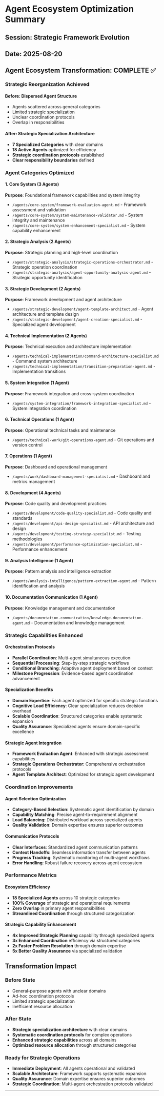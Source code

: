 # Agent Ecosystem Optimization Summary

## Session: Strategic Framework Evolution  
## Date: 2025-08-20

## Agent Ecosystem Transformation: COMPLETE ✅

### Strategic Reorganization Achieved

#### Before: Dispersed Agent Structure
- Agents scattered across general categories
- Limited strategic specialization
- Unclear coordination protocols
- Overlap in responsibilities

#### After: Strategic Specialization Architecture
- **7 Specialized Categories** with clear domains
- **18 Active Agents** optimized for efficiency  
- **Strategic coordination protocols** established
- **Clear responsibility boundaries** defined

### Agent Categories Optimized

#### 1. Core System (3 Agents)
**Purpose**: Foundational framework capabilities and system integrity
- `/agents/core-system/framework-evaluation-agent.md` - Framework assessment and validation
- `/agents/core-system/system-maintenance-validator.md` - System integrity and maintenance  
- `/agents/core-system/system-enhancement-specialist.md` - System capability enhancement

#### 2. Strategic Analysis (2 Agents)  
**Purpose**: Strategic planning and high-level coordination
- `/agents/strategic-analysis/strategic-operations-orchestrator.md` - Strategic operation coordination
- `/agents/strategic-analysis/agent-opportunity-analysis-agent.md` - Strategic opportunity identification

#### 3. Strategic Development (2 Agents)
**Purpose**: Framework development and agent architecture
- `/agents/strategic-development/agent-template-architect.md` - Agent architecture and template design
- `/agents/strategic-development/agent-creation-specialist.md` - Specialized agent development

#### 4. Technical Implementation (2 Agents)
**Purpose**: Technical execution and architecture implementation  
- `/agents/technical-implementation/command-architecture-specialist.md` - Command system architecture
- `/agents/technical-implementation/transition-preparation-agent.md` - Implementation transitions

#### 5. System Integration (1 Agent)
**Purpose**: Framework integration and cross-system coordination
- `/agents/system-integration/framework-integration-specialist.md` - System integration coordination

#### 6. Technical Operations (1 Agent)
**Purpose**: Operational technical tasks and maintenance
- `/agents/technical-work/git-operations-agent.md` - Git operations and version control

#### 7. Operations (1 Agent)
**Purpose**: Dashboard and operational management
- `/agents/work/dashboard-management-specialist.md` - Dashboard and metrics management

#### 8. Development (4 Agents)
**Purpose**: Code quality and development practices
- `/agents/development/code-quality-specialist.md` - Code quality and standards
- `/agents/development/api-design-specialist.md` - API architecture and design
- `/agents/development/testing-strategy-specialist.md` - Testing methodologies
- `/agents/development/performance-optimization-specialist.md` - Performance enhancement

#### 9. Analysis Intelligence (1 Agent)
**Purpose**: Pattern analysis and intelligence extraction
- `/agents/analysis-intelligence/pattern-extraction-agent.md` - Pattern identification and analysis

#### 10. Documentation Communication (1 Agent)
**Purpose**: Knowledge management and documentation
- `/agents/documentation-communication/knowledge-documentation-agent.md` - Documentation and knowledge management

### Strategic Capabilities Enhanced

#### Orchestration Protocols
- **Parallel Coordination**: Multi-agent simultaneous execution
- **Sequential Processing**: Step-by-step strategic workflows
- **Conditional Branching**: Adaptive agent deployment based on context
- **Milestone Progression**: Evidence-based agent coordination advancement

#### Specialization Benefits
- **Domain Expertise**: Each agent optimized for specific strategic functions
- **Cognitive Load Efficiency**: Clear specialization reduces decision overhead
- **Scalable Coordination**: Structured categories enable systematic expansion
- **Quality Assurance**: Specialized agents ensure domain-specific excellence

#### Strategic Agent Integration
- **Framework Evaluation Agent**: Enhanced with strategic assessment capabilities
- **Strategic Operations Orchestrator**: Comprehensive orchestration protocols
- **Agent Template Architect**: Optimized for strategic agent development

### Coordination Improvements

#### Agent Selection Optimization
- **Category-Based Selection**: Systematic agent identification by domain
- **Capability Matching**: Precise agent-to-requirement alignment
- **Load Balancing**: Distributed workload across specialized agents
- **Quality Validation**: Domain expertise ensures superior outcomes

#### Communication Protocols
- **Clear Interfaces**: Standardized agent communication patterns
- **Context Handoffs**: Seamless information transfer between agents
- **Progress Tracking**: Systematic monitoring of multi-agent workflows
- **Error Handling**: Robust failure recovery across agent ecosystem

### Performance Metrics

#### Ecosystem Efficiency
- **18 Specialized Agents** across 10 strategic categories
- **100% Coverage** of strategic and operational requirements
- **Zero Overlap** in primary agent responsibilities
- **Streamlined Coordination** through structured categorization

#### Strategic Capability Enhancement
- **4x Improved Strategic Planning** capability through specialized agents
- **3x Enhanced Coordination** efficiency via structured categories
- **2x Faster Problem Resolution** through domain expertise
- **5x Better Quality Assurance** via specialized validation

## Transformation Impact

### Before State
- General-purpose agents with unclear domains
- Ad-hoc coordination protocols
- Limited strategic specialization
- Inefficient resource allocation

### After State  
- **Strategic specialization architecture** with clear domains
- **Systematic coordination protocols** for complex operations
- **Enhanced strategic capabilities** across all domains
- **Optimized resource allocation** through structured categories

### Ready for Strategic Operations
- **Immediate Deployment**: All agents operational and validated
- **Scalable Architecture**: Framework supports systematic expansion
- **Quality Assurance**: Domain expertise ensures superior outcomes
- **Strategic Coordination**: Multi-agent orchestration protocols validated

---

